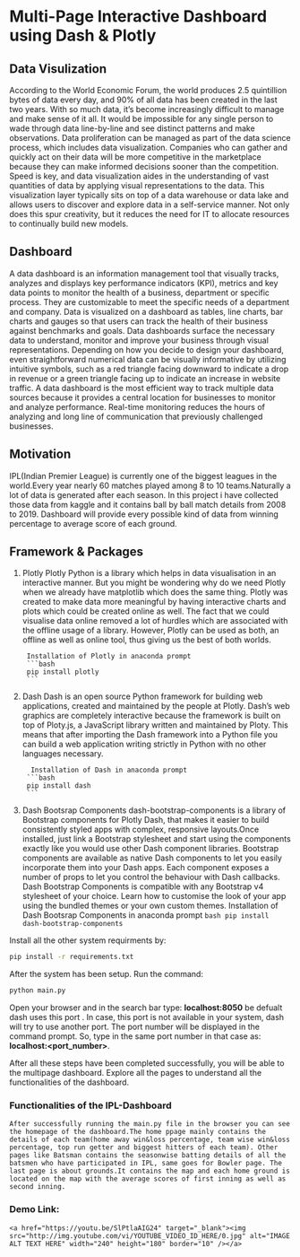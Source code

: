 # Multi-Page Interactive Dashboard using Dash & Plotly

## Data V⁮isulization
According to the World Economic Forum, the world produces 2.5 quintillion bytes of data every day, and 90% of all data has been created in the last two years. With so much data, it’s become increasingly difficult to manage and make sense of it all. It would be impossible for any single person to wade through data line-by-line and see distinct patterns and make observations. Data proliferation can be managed as part of the data science process, which includes data visualization.
Companies who can gather and quickly act on their data will be more competitive in the marketplace because they can make informed decisions sooner than the competition. Speed is key, and data visualization aides in the understanding of vast quantities of data by applying visual representations to the data. This visualization layer typically sits on top of a data warehouse or data lake and allows users to discover and explore data in a self-service manner. Not only does this spur creativity, but it reduces the need for IT to allocate resources to continually build new models.

## Dashboard
A data dashboard is an information management tool that visually tracks, analyzes and displays key performance indicators (KPI), metrics and key data points to monitor the health of a business, department or specific process. They are customizable to meet the specific needs of a department and company. Data is visualized on a dashboard as tables, line charts, bar charts and gauges so that users can track the health of their business against benchmarks and goals. Data dashboards surface the necessary data to understand, monitor and improve your business through visual representations. Depending on how you decide to design your dashboard, even straightforward numerical data can be visually informative by utilizing intuitive symbols, such as a red triangle facing downward to indicate a drop in revenue or a green triangle facing up to indicate an increase in website traffic. A data dashboard is the most efficient way to track multiple data sources because it provides a central location for businesses to monitor and analyze performance. Real-time monitoring reduces the hours of analyzing and long line of communication that previously challenged businesses.

## Motivation
IPL(Indian Premier League) is currently one of the biggest leagues in the world.Every year nearly 60 matches played among 8 to 10 teams.Naturally a lot of data is generated after each season. In this project i have collected those data from kaggle and it contains ball by ball match details from 2008 to 2019. 
Dashboard will provide every possible kind of data from winning percentage to average score of each ground.

## Framework & Packages

1. Plotly
        Plotly Python is a library which helps in data visualisation in an interactive manner. But you might be wondering why do we need Plotly when we already have matplotlib which does the same thing. Plotly was created to make data more meaningful by having interactive charts and plots which could be created online as well. The fact that we could visualise data online removed a lot of hurdles which are associated with the offline usage of a library. However, Plotly can be used as both, an offline as well as online tool, thus giving us the best of both worlds.

        Installation of Plotly in anaconda prompt
        ```bash
        pip install plotly
        ```

2. Dash
         Dash is an open source Python framework for building web applications, created and maintained by the people at Plotly. Dash’s web graphics are completely interactive because the framework is built on top of Ploty.js, a JavaScript library written and maintained by Ploty. This means that after importing the Dash framework into a Python file you can build a web application writing strictly in Python with no other languages necessary. 

         Installation of Dash in anaconda prompt
        ```bash
        pip install dash
        ```
3. Dash Bootsrap Components
        dash-bootstrap-components is a library of Bootstrap components for Plotly Dash, that makes it easier to build consistently styled apps with complex, responsive layouts.Once installed, just link a Bootstrap stylesheet and start using the components exactly like you would use other Dash component libraries.
        Bootstrap components are available as native Dash components to let you easily incorporate them into your Dash apps. Each component exposes a number of props to let you control the behaviour with Dash callbacks.
        Dash Bootstrap Components is compatible with any Bootstrap v4 stylesheet of your choice. Learn how to customise the look of your app using the bundled themes or your own custom themes.
         Installation of Dash Bootsrap Components in anaconda prompt
        ```bash
        pip install dash-bootstrap-components
        ```

Install all the other system requirments by:
```bash 
pip install -r requirements.txt
```

After the system has been setup. Run the command: 
```bash 
python main.py
```

Open your browser and in the search bar type: 
<b>localhost:8050</b> be defualt dash uses this port . 
In case, this port is not available in your system, dash will try to use another port. The port number will be displayed in the command prompt.
So, type in the same port number in that case as: 
<b>localhost:<port_number></b>.

After all these steps have been completed successfully, you will be able to the multipage dashboard. Explore all the pages to understand all the functionalities of the dashboard.

### Functionalities of the IPL-Dashboard
    After successfully running the main.py file in the browser you can see the homepage of the dashboard.The home ppage mainly contains the details of each team(home away win&loss percentage, team wise win&loss percentage, top run getter and biggest hitters of each team). Other pages like Batsman contains the seasonwise batting details of all the batsmen who have participated in IPL, same goes for Bowler page. The last page is about grounds.It contains the map and each home ground is located on the map with the average scores of first inning as well as second inning.

### Demo Link:
    
    <a href="https://youtu.be/SlPtlaAIG24" target="_blank"><img src="http://img.youtube.com/vi/YOUTUBE_VIDEO_ID_HERE/0.jpg" alt="IMAGE ALT TEXT HERE" width="240" height="180" border="10" /></a>

